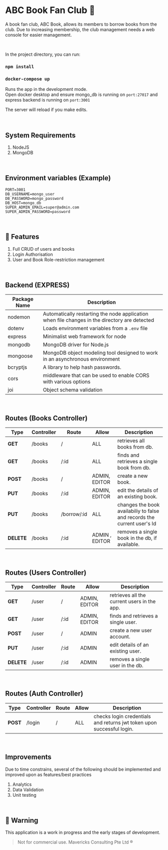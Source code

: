# ABC Book Fan Club &#x1F4D8;
A book fan club, ABC Book, allows its members to borrow books from the club. Due to increasing membership, the club management needs a web console for easier management.

&nbsp;

In the project directory, you can run:

### `npm install`
### `docker-compose up`

Runs the app in the development mode.\
Open docker desktop and ensure mongo_db is running on `port:27017` and express backend is running on `port:3001`

The server will reload if you make edits.

&nbsp;

## System Requirements
1. NodeJS
1. MongoDB

&nbsp;

## Environment variables (Example)
```
PORT=3001
DB_USERNAME=mongo_user
DB_PASSWORD=mongo_password
DB_HOST=mongo_db
SUPER_ADMIN_EMAIL=super@admin.com
SUPER_ADMIN_PASSWORD=password
```

&nbsp;

## &#x1F34E;  Features
1. Full CRUD of users and books
1. Login Authorisation
1. User and Book Role-restriction management 


&nbsp;

## Backend (EXPRESS)
Package Name | Description
--- | ---
nodemon | Automatically restarting the node application when file changes in the directory are detected
dotenv | Loads environment variables from a `.env` file
express | Minimalist web framework for node
mongodb | MongoDB driver for Node.js
mongoose | MongoDB object modeling tool designed to work in an asynchronous environment
bcryptjs | A library to help hash passwords.
cors | middleware that can be used to enable CORS with various options
joi | Object schema validation

&nbsp;

## Routes (Books Controller)

Type | Controller | Route | Allow |Description
--- | --- | --- | --- | ---
**GET** | /books | /  | ALL | retrieves all books from db.
**GET** | /books | /:id | ALL | finds and retrieves a single book from db.
**POST** | /books | / | ADMIN, EDITOR | create a new book.
**PUT** | /books | /:id | ADMIN, EDITOR | edit the details of an existing book.
**PUT** | /books | /borrow/:id | ALL | changes the book availabiliy to false and records the current user's Id
**DELETE** | /books | /:id | ADMIN , EDITOR | removes a single book in the db, if available.


&nbsp;

## Routes (Users Controller)

Type | Controller | Route | Allow |Description
--- | --- | --- | --- | ---
**GET** | /user | /  | ADMIN, EDITOR | retrieves all the current users in the app.
**GET** | /user | /:id | ADMIN, EDITOR | finds and retrieves a single user.
**POST** | /user | / | ADMIN | create a new user account.
**PUT** | /user | /:id | ADMIN | edit details of an existing user.
**DELETE** | /user | /:id | ADMIN | removes a single user in the db.

&nbsp;

## Routes (Auth Controller)

Type | Controller | Route | Allow |Description
--- | --- | --- | --- | ---
**POST** | /login | / | ALL | checks login credentials and returns jwt token upon successful login.

&nbsp;

## Improvements
Due to time constrains, several of the following should be implemented and improved upon as features/best practices
1. Analytics
1. Data Validation
1. Unit testing



&nbsp;

## &#x1F534; Warning
This application is a work in progress and the early stages of development. 
> Not for commercial use. Mavericks Consulting Pte Ltd ®